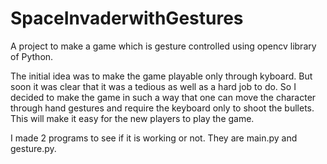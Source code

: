 # SpaceInvaderwithGestures
A project to make a game which is gesture controlled using opencv library of Python.

The initial idea was to make the game playable only through kyboard. But soon it was clear that it was a tedious as well as a hard job to do. So I decided to make the game in such a way that one can move the character through hand gestures and require the keyboard only to shoot the bullets. This will make it easy for the new players to play the game.

I made 2 programs to see if it is working or not. They are main.py and gesture.py.
